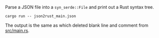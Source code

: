 Parse a JSON file into a `syn_serde::File` and print out a Rust syntax tree.

```text
cargo run -- json2rust_main.json
```

The output is the same as which deleted blank line and comment from
[src/main.rs](src/main.rs).
